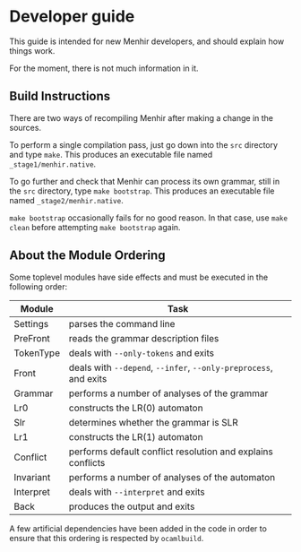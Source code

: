# Developer guide

This guide is intended for new Menhir developers, and should explain how
things work.

For the moment, there is not much information in it.

## Build Instructions

There are two ways of recompiling Menhir after making a change in the sources.

To perform a single compilation pass, just go down into the `src` directory
and type `make`. This produces an executable file named `_stage1/menhir.native`.

To go further and check that Menhir can process its own grammar,
still in the `src` directory,
type `make bootstrap`.
This produces an executable file named `_stage2/menhir.native`.

`make bootstrap` occasionally fails for no good reason. In that case,
use `make clean` before attempting `make bootstrap` again.

## About the Module Ordering

Some toplevel modules have side effects and must be executed in the
following order:

| Module                | Task |
| --------------------- | ---- |
| Settings		| parses the command line |
| PreFront		| reads the grammar description files |
| TokenType		| deals with `--only-tokens` and exits |
| Front			| deals with `--depend`, `--infer`, `--only-preprocess`, and exits |
| Grammar		| performs a number of analyses of the grammar |
| Lr0			| constructs the LR(0) automaton |
| Slr			| determines whether the grammar is SLR |
| Lr1			| constructs the LR(1) automaton |
| Conflict		| performs default conflict resolution and explains conflicts |
| Invariant		| performs a number of analyses of the automaton |
| Interpret		| deals with `--interpret` and exits |
| Back			| produces the output and exits |

A few artificial dependencies have been added in the code in order
to ensure that this ordering is respected by `ocamlbuild`.
